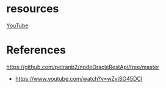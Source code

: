 # resources

[YouTube](https://www.youtube.com/@browntruck246)

# References
https://github.com/petranb2/nodeOracleRestApi/tree/master
* https://www.youtube.com/watch?v=wZviSO45DCI
